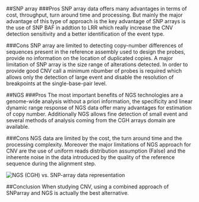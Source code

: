 ##SNP array
###Pros
SNP array data offers many advantages in terms of cost, throughput,  turn around time and processing. But mainly the major advantage of this type of approach is the key advantage of SNP arrays is the use of SNP BAF in addtion to LRR which really increase the CNV detection sensitivity and a better identification of the event type.


###Cons
SNP array are limited to detecting copy-number differences of sequences present in the reference assembly used to design the probes, provide no information on the location of duplicated copies. A major limitation of SNP array is  the size range of alterations detected. In order to provide good CNV call a minimum nbumber of probes is required which allows only the detection of large event and disable the resolution of breakpoints at the single-base-pair level.


##NGS
###Pros
The most important benefits of NGS technologies are a genome-wide analysis without a priori information, the specificity and linear dynamic range response of NGS data offer many advantages for estimation of copy number. Additionally NGS allows fine detection of small event and several methods of analysis coming from the CGH arrays domain are available.

###Cons
NGS data are limited  by the cost, the turn around time and the processing complexity. Moreover the major limitations of NGS approach for CNV are the use of uniform reads distribution assumption (False) and the inherente noise in the data introduced by the quality of the reference sequence during the alignment step.

![NGS (CGH) vs. SNP-array data representation](https://github.com/mbourgey/CNVworkshopEBI/blob/master/images/CGH_SNParray.jpg "CGH_SNParray")


##Conclusion
When studying CNV, using a combined approach of SNParray and NGS is actually the best alternative.

 
